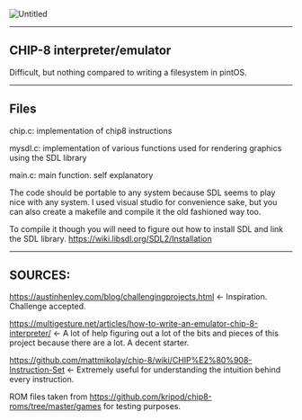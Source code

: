 ![Untitled](https://github.com/user-attachments/assets/bc6fd4f4-439b-48fe-831a-7214a588c2f9)

-----------------------------------------------------------------------
CHIP-8 interpreter/emulator
------------------------------------------------------------------------

Difficult, but nothing compared to writing a filesystem in pintOS. 

-------------------------------------------------------------------------
Files
-------------------------------------------------------------------------

chip.c: implementation of chip8 instructions

mysdl.c: implementation of various functions used for rendering graphics using the SDL library

main.c: main function. self explanatory 


The code should be portable to any system because SDL seems to play nice with any system. I used visual studio for convenience sake, but you can also create a makefile and compile it the old fashioned way too.

To compile it though you will need to figure out how to install SDL and link the SDL library. https://wiki.libsdl.org/SDL2/Installation


--------------------------------------------------------------------------
SOURCES:
-------------------------------------------------------------------------

https://austinhenley.com/blog/challengingprojects.html <- Inspiration. Challenge accepted.

https://multigesture.net/articles/how-to-write-an-emulator-chip-8-interpreter/ <- A lot of help figuring out a lot of the bits and pieces of this project because there are a lot. A decent starter.

https://github.com/mattmikolay/chip-8/wiki/CHIP%E2%80%908-Instruction-Set <- Extremely useful for understanding the intuition behind every instruction. 

ROM files taken from https://github.com/kripod/chip8-roms/tree/master/games for testing purposes. 

